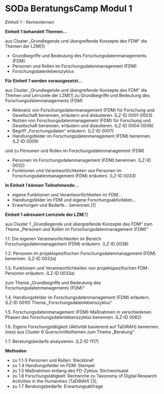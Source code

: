 <!--

author: Gudrun Schwenk und Canan Hastik  
email:    
version:  v1
language: DE

icon:     https://raw.githubusercontent.com/chastik/Beratung_Dateityp_Bild/refs/heads/main/SODa-Logo_full.svg
link:     https://raw.githubusercontent.com/chastik/Beratung/refs/heads/main/soda.css

comment:  WissKi SODA OERs

-->

# SODa BeratungsCamp Modul 1 

*Einheit 1 - Kennenlernen*

**Einheit 1 behandelt Themen…**

aus Cluster „Grundlegende und übergreifende Konzepte des FDM“ die Themen der LZM[1]

- Grundbegriffe und Bedeutung des Forschungsdatenmanagements (FDM)
- Personen und Rollen im Forschungsdatenmanagement (FDM)
- Forschungsdatenlebenszyklus

**Für Einheit 1 werden vorausgesetzt…**

aus Cluster „Grundlegende und übergreifende Konzepte des FDM“ die Themen und Lernziele der LZM[1]
zu Grundbegriffe und Bedeutung des Forschungsdatenmanagements (FDM)

- Relevanz von Forschungsdatenmanagement (FDM) für Forschung und Gesellschaft benennen, erläutern und diskutieren. (LZ-ID 0001-0003)
- Nutzen von Forschungsdatenmanagement (FDM) für Forschung und Gesellschaft benennen, erläutern und diskutieren. (LZ-ID 0004-0006)
- Begriff „Forschungsdaten“ erläutern. (LZ-ID 0007)
- Handlungsfelder im Forschungsdatenmanagement (FDM) benennen. (LZ-ID 0009)

und zu Personen und Rollen im Forschungsdatenmanagement (FDM)

- Personen im Forschungsdatenmanagement (FDM) benennen. (LZ-ID 0032)
- Funktionen und Verantwortlichkeiten von Personen im Forschungsdatenmanagement (FDM) erläutern. (LZ-ID 0033) 

**In Einheit 1 können Teilnehmende…**

- eigene Funktionen und Verantwortlichkeiten im FDM…
- Handlungsfelder im FDM und eigene Forschungsaktivitäten…
- Erwartungen und Bedarfe…
benennen.[1]

**Einheit 1 adressiert Lernziele der LZM**[1]

aus Cluster 1 „Grundlegende und übergreifende Konzepte des FDM“ zum Thema „Personen und Rollen im Forschungsdatenmanagement (FDM)“

1.1. Die eigenen Verantwortlichkeiten im Bereich Forschungsdatenmanagement (FDM) erläutern. (LZ-ID 0038)

1.2. Personen im projektspezifischen Forschungsdatenmanagement (FDM) benennen. (LZ-ID 0032a)

1.3. Funktionen und Verantwortlichkeiten von projektspezifischen FDM-Personen erläutern. (LZ-ID 0033a)

zum Thema „Grundbegriffe und Bedeutung des Forschungsdatenmanagements (FDM)“

1.4. Handlungsfelder im Forschungsdatenmanagement (FDM) erläutern. (LZ-ID 0010)
Thema „Forschungsdatenlebenszyklus“ 

1.5. Forschungsdatenmanagement (FDM)-Maßnahmen in verschiedenen Phasen des Forschungsdatenlebenszyklus benennen. (LZ-ID 0082)

1.6. Eigene Forschungstätigkeit (Aktivität basierend auf TaDiRAH) benennen. (neu)
aus Cluster 6 Querschnittsthemen zum Thema „Beratung“

1.7. Beratungsbedarfe analysieren. (LZ-ID 1117)


**Methoden**

- zu 1.1-3 Personen und Rollen: Steckbrief
- zu 1.4 Handlungsfelder im FDM: Stempel
- zu 1.5 Maßnahmen entlang des FD-Zyklus: Stichwortsalat
- zu 1.6 Forschungstätigkeit: Recherche zu Taxonomy of Digital Research Activities in the Humanities (TaDiRAH) [3].
- zu 1.7 Beratungsbedarfe: Erwartungsabfrage

